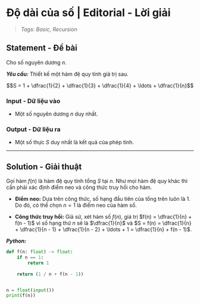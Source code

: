 
# Độ dài của số | Editorial - Lời giải

> *Tags: Basic, Recursion*

## Statement - Đề bài

Cho số nguyên dương $n$.

***Yêu cầu:*** Thiết kế một hàm đệ quy tính giá trị sau.

$$S = 1 + \dfrac{1}{2} + \dfrac{1}{3} + \dfrac{1}{4} + \ldots + \dfrac{1}{n}$$

### Input - Dữ liệu vào

- Một số nguyên dương $n$ duy nhất.

### Output - Dữ liệu ra

- Một số thực $S$ duy nhất là kết quả của phép tính.

---

## Solution - Giải thuật

Gọi hàm $f(n)$ là hàm đệ quy tính tổng $S$ tại $n$. Như mọi hàm đệ quy khác thì cần phải xác định điểm neo và công thức truy hồi cho hàm.

- **Điểm neo:** Dựa trên công thức, số hạng đầu tiên của tổng trên luôn là $1$. Do đó, có thể chọn $n = 1$ là điểm neo của hàm số.

- **Công thức truy hồi:** Giả sử, xét hàm số $f(n)$, giá trị $f(n) = \dfrac{1}{n} + f(n - 1)$ vì số hạng thứ $n$ sẽ là $\dfrac{1}{n}$ và $S = f(n) = \dfrac{1}{n} + \dfrac{1}{n - 1} + \dfrac{1}{n - 2} + \ldots + 1 = \dfrac{1}{n} + f(n - 1)$.

<!-- ***C++:***

```cpp
``` -->

***Python:***

```py
def f(n: float) -> float:
    if n == 1:
        return 1
    
    return (1 / n + f(n - 1))


n = float(input())
print(f(n))
```
